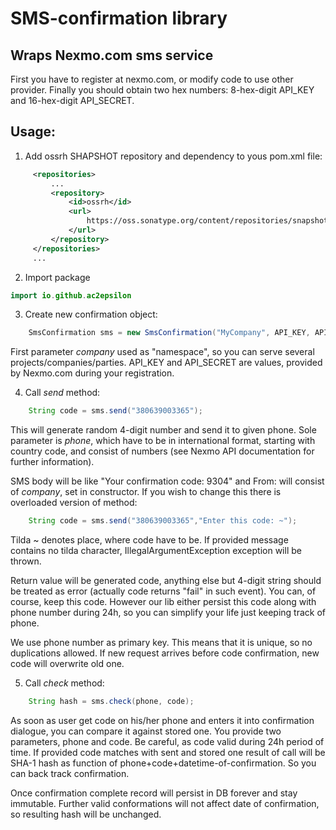 SMS-confirmation library
======
 Wraps Nexmo.com sms service
------
First you have to register at nexmo.com, or modify code to use other provider.
Finally you should obtain two hex numbers: 8-hex-digit API_KEY and 16-hex-digit API_SECRET.

Usage:
------

1. Add ossrh SHAPSHOT repository and dependency to yous pom.xml file:

```xml
     <repositories>
         ...
         <repository>
             <id>ossrh</id>
             <url>
                 https://oss.sonatype.org/content/repositories/snapshots/
             </url>
         </repository>
     </repositories>
     ...


```
2. Import package
```java
import io.github.ac2epsilon
```
3. Create new confirmation object:
```java
    SmsConfirmation sms = new SmsConfirmation("MyCompany", API_KEY, API_SECRET);
```
First parameter _company_ used as "namespace", so you can serve several projects/companies/parties.
API_KEY and API_SECRET are values, provided by Nexmo.com during your registration.

 4. Call _send_ method:
```java
    String code = sms.send("380639003365");
```
This will generate random 4-digit number and send it to given phone. Sole parameter is
_phone_, which have to be in international format, starting with country code, and consist
of numbers (see Nexmo API documentation for further information).

SMS body will be like "Your confirmation code: 9304" and From: will consist of _company_, set in
constructor. If you wish to change this there is overloaded version of method:
```java
    String code = sms.send("380639003365","Enter this code: ~");
```
Tilda ~ denotes place, where code have to be. If provided message contains no tilda character,
IllegalArgumentException exception will be thrown.

Return value will be generated code, anything else but 4-digit string should be treated as error
(actually code returns "fail" in such event). You can, of course, keep this code. However our lib
either persist this code along with phone number during 24h, so you can simplify your life just
keeping track of phone.

We use phone number as primary key. This means that it is unique, so no duplications allowed.
If new request arrives before code confirmation, new code will overwrite old one.

5. Call _check_ method:
```java
    String hash = sms.check(phone, code);
```
As soon as user get code on his/her phone and enters it into confirmation dialogue, you can compare
it against stored one. You provide two parameters, phone and code. Be careful, as code valid during 24h
period of time. If provided code matches with sent and stored one result of call will be SHA-1 hash
as function of phone+code+datetime-of-confirmation. So you can back track confirmation.

Once confirmation complete record will persist in DB forever and stay immutable. Further valid
conformations will not affect date of confirmation, so resulting hash will be unchanged.